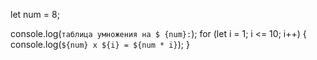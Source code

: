 let num = 8;

console.log(`таблица умножения на $ {num}:`);
for (let i = 1; i <= 10; i++) {
    console.log(`${num} x ${i} = ${num * i}`);
}
